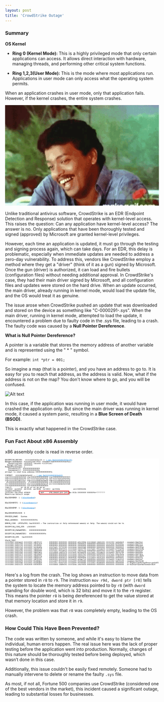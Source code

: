 ```yaml
---
layout: post
title: 'CrowdStrike Outage'
---
```


### Summary

**OS Kernel**

- **Ring 0 (Kernel Mode):** This is a highly privileged mode that only certain applications can access. It allows direct interaction with hardware, managing threads, and performing other critical system functions.

- **Ring 1,2,3(User Mode):** This is the mode where most applications run. Applications in user mode can only access what the operating system permits.

When an application crashes in user mode, only that application fails. However, if the kernel crashes, the entire system crashes.

![Alt text](/assets/jagadish-malayalam.gif)

Unlike traditional antivirus software, CrowdStrike is an EDR (Endpoint Detection and Response) solution that operates with kernel-level access. This raises the question: Can any application have kernel-level access? The answer is no. Only applications that have been thoroughly tested and signed (approved) by Microsoft are granted kernel-level privileges.

However, each time an application is updated, it must go through the testing and signing process again, which can take days. For an EDR, this delay is problematic, especially when immediate updates are needed to address a zero-day vulnerability. To address this, vendors like CrowdStrike employ a method where they get a "driver" (think of it as a gun) signed by Microsoft. Once the gun (driver) is authorized, it can load and fire bullets (configuration files) without needing additional approval. In CrowdStrike's case, they had their main driver signed by Microsoft, and all configuration files and updates were stored on the hard drive. When an update occurred, the main driver, already running in kernel mode, would load the update file, and the OS would treat it as genuine.

The issue arose when CrowdStrike pushed an update that was downloaded and stored on the device as something like "C-0000291-.sys". When the main driver, running in kernel mode, attempted to load the update, it encountered a problem due to faulty code in the .sys file, leading to a crash. The faulty code was caused by a **Null Pointer Dereference**.

**What is Null Pointer Dereference?**

A pointer is a variable that stores the memory address of another variable and is represented using the " * " symbol.

For example: `int *ptr = 001;`

So imagine a map (that is a pointer), and you have an address to go to. It is easy for you to reach that address, as the address is valid. Now, what if the address is not on the map? You don't know where to go, and you will be confused.

![Alt text](/assets/sreenivasan-udayananu-tharam.gif)

In this case, if the application was running in user mode, it would have crashed the application only. But since the main driver was running in kernel mode, it caused a system panic, resulting in a **Blue Screen of Death (BSOD)**.

This is exactly what happened in the CrowdStrike case.

### Fun Fact About x86 Assembly

x86 assembly code is read in reverse order.

![Alt text](/assets/CrowdStike.png)

Here's a log from the crash. The log shows an instruction to move data from a pointer stored in `r8` to `r9`. The instruction `mov r9d, dword ptr [r8]` tells the system to locate the memory address pointed to by `r8` (with `dword` standing for double word, which is 32 bits) and move it to the `r9` register. This means the pointer `r8` is being dereferenced to get the value stored at that memory location and store it in `r9`. 

However, the problem was that `r8` was completely empty, leading to the OS crash.

### How Could This Have Been Prevented?

The code was written by someone, and while it's easy to blame the individual, human errors happen. The real issue here was the lack of proper testing before the application went into production. Normally, changes of this nature should be thoroughly tested before being deployed, which wasn’t done in this case.

Additionally, this issue couldn't be easily fixed remotely. Someone had to manually intervene to delete or rename the faulty `.sys` file.

As most, if not all, Fortune 500 companies use CrowdStrike (considered one of the best vendors in the market), this incident caused a significant outage, leading to substantial losses for businesses.